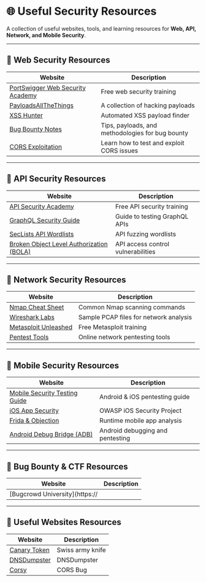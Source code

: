 # 🌐 Useful Security Resources  

A collection of useful websites, tools, and learning resources for **Web, API, Network, and Mobile Security**.  

---

## 🔹 **Web Security Resources**  
| Website | Description |
|---------|------------|
| [PortSwigger Web Security Academy](https://portswigger.net/web-security) | Free web security training |
| [PayloadsAllTheThings](https://github.com/swisskyrepo/PayloadsAllTheThings) | A collection of hacking payloads |
| [XSS Hunter](https://xsshunter.com/) | Automated XSS payload finder |
| [Bug Bounty Notes](https://www.bugbountynotes.com/) | Tips, payloads, and methodologies for bug bounty |
| [CORS Exploitation](https://portswigger.net/web-security/cors) | Learn how to test and exploit CORS issues |

---

## 🔹 **API Security Resources**  
| Website | Description |
|---------|------------|
| [API Security Academy](https://portswigger.net/web-security/api-security) | Free API security training |
| [GraphQL Security Guide](https://lab.wallarm.com/graphql-security-complete-guide/) | Guide to testing GraphQL APIs |
| [SecLists API Wordlists](https://github.com/danielmiessler/SecLists) | API fuzzing wordlists |
| [Broken Object Level Authorization (BOLA)](https://portswigger.net/web-security/access-control/bolas) | API access control vulnerabilities |

---

## 🔹 **Network Security Resources**  
| Website | Description |
|---------|------------|
| [Nmap Cheat Sheet](https://highon.coffee/blog/nmap-cheat-sheet/) | Common Nmap scanning commands |
| [Wireshark Labs](https://wiki.wireshark.org/SampleCaptures) | Sample PCAP files for network analysis |
| [Metasploit Unleashed](https://www.offensive-security.com/metasploit-unleashed/) | Free Metasploit training |
| [Pentest Tools](https://pentest-tools.com/) | Online network pentesting tools |

---

## 🔹 **Mobile Security Resources**  
| Website | Description |
|---------|------------|
| [Mobile Security Testing Guide](https://mobile-security.gitbook.io/mobile-security-testing-guide/) | Android & iOS pentesting guide |
| [iOS App Security](https://owasp.org/www-project-ios-security/) | OWASP iOS Security Project |
| [Frida & Objection](https://github.com/nowsecure/objection) | Runtime mobile app analysis |
| [Android Debug Bridge (ADB)](https://developer.android.com/studio/command-line/adb) | Android debugging and pentesting |

---

## 🔹 **Bug Bounty & CTF Resources**  
| Website | Description |
|---------|------------|
| [Bugcrowd University](https://

---

## 🔹 **Useful Websites Resources**  
| Website | Description |
|---------|------------|
| [Canary Token](https://canarytokens.org/nest/) | Swiss army knife |
| [DNSDumpster](https://dnsdumpster.com/) | DNSDumpster |
| [Corsy](https://github.com/s0md3v/Corsy#)| CORS Bug|
